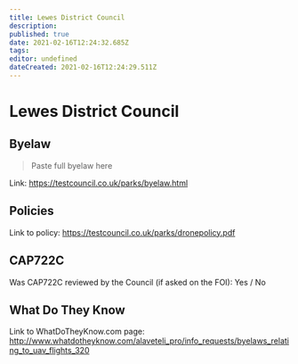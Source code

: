 ```yaml
---
title: Lewes District Council
description: 
published: true
date: 2021-02-16T12:24:32.685Z
tags: 
editor: undefined
dateCreated: 2021-02-16T12:24:29.511Z
---
```


# Lewes District Council


## Byelaw
> Paste full byelaw here

Link:
https://testcouncil.co.uk/parks/byelaw.html

## Policies
Link to policy:
https://testcouncil.co.uk/parks/dronepolicy.pdf

## CAP722C

Was CAP722C reviewed by the Council (if asked on the FOI): Yes / No

## What Do They Know

Link to WhatDoTheyKnow.com page:
http://www.whatdotheyknow.com/alaveteli_pro/info_requests/byelaws_relating_to_uav_flights_320

